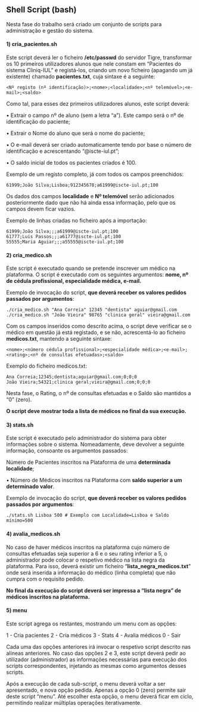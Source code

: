 ## Shell Script (bash)

Nesta fase do trabalho será criado um conjunto de scripts para administração e gestão do sistema.

#### **1) cria_pacientes.sh**

Este script deverá ler o ficheiro **/etc/passwd** do servidor Tigre, transformar os 10 primeiros utilizadores alunos que nele constam em “Pacientes do sistema Cliniq-IUL” e registá-los, criando um novo ficheiro (apagando um já existente) chamado **pacientes.txt**, cuja sintaxe é a seguinte: 

```
<Nº registo (nº identificação)>;<nome>;<localidade>;<nº telemóvel>;<e-mail>;<saldo>
```

Como tal, para esses dez primeiros utilizadores alunos, este script deverá:

• Extrair o campo nº de aluno (sem a letra “a”). Este campo será o nº de identificação do paciente; 

• Extrair o Nome do aluno que será o nome do paciente; 

• O e-mail deverá ser criado automaticamente tendo por base o número de identificação e acrescentando “@iscte-iul.pt”; 

• O saldo inicial de todos os pacientes criados é 100.

Exemplo de um registo completo, já com todos os campos preenchidos:

```
61999;João Silva;Lisboa;912345678;a61999@iscte-iul.pt;100
```

Os dados dos campos **localidade** e **Nº telemóvel** serão adicionados posteriormente dado que não há ainda essa informação, pelo que os campos devem ficar vazios. 

Exemplo de linhas criadas no ficheiro após a importação:

```
61999;João Silva;;;a61999@iscte-iul.pt;100
61777;Luis Passos;;;a61777@iscte-iul.pt;100
55555;Maria Aguiar;;;a55555@iscte-iul.pt;100
```

#### **2) cria_medico.sh**

Este script é executado quando se pretende inscrever um médico na plataforma. O script é executado com os seguintes argumentos: **nome, nº de cédula profissional, especialidade médica, e-mail.**

Exemplo de invocação do script, **que deverá receber os valores pedidos passados por argumentos**:

```
./cria_medico.sh "Ana Correia" 12345 "dentista" aguiar@gmail.com
./cria_medico.sh "João Vieira" 98765 "clinica geral" vieira@gmail.com
```

Com os campos inseridos como descrito acima, o script deve verificar se o médico em questão já está registado, e se não, acrescentá-lo ao ficheiro **medicos.txt**, mantendo a seguinte sintaxe:

```
<nome>;<número cédula profissional>;<especialidade médica>;<e-mail>;<rating>;<nº de consultas efetuadas>;<saldo>
```

Exemplo do ficheiro medicos.txt:

```
Ana Correia;12345;dentista;aguiar@gmail.com;0;0;0
João Vieira;54321;clinica geral;vieira@gmail.com;0;0;0
```

Nesta fase, o Rating, o nº de consultas efetuadas e o Saldo são mantidos a “0” (zero). 

**O script deve mostrar toda a lista de médicos no final da sua execução.**

#### **3) stats.sh**

Este script é executado pelo administrador do sistema para obter informações sobre o sistema. Nomeadamente, deve devolver a seguinte informação, consoante os argumentos passados:

Número de Pacientes inscritos na Plataforma de uma **determinada localidade**; 

• Número de Médicos inscritos na Plataforma com **saldo superior a um determinado valor**.

Exemplo de invocação do script, **que deverá receber os valores pedidos passados por argumentos**:

```
./stats.sh Lisboa 500 # Exemplo com Localidade=Lisboa e Saldo mínimo=500
```

#### 4) avalia_medicos.sh

No caso de haver médicos inscritos na plataforma cujo número de consultas efetuadas seja superior a 6 e o seu rating inferior a 5, o administrador pode colocar o respetivo médico na lista negra da plataforma. Para isso, deverá existir um ficheiro “**lista_negra_medicos.txt**” onde será inserida a informação do médico (linha completa) que não cumpra com o requisito pedido.

**No final da execução do script deverá ser impressa a “lista negra” de médicos inscritos na plataforma.**

#### 5) menu

Este script agrega os restantes, mostrando um menu com as opções: 

1 - Cria pacientes 
2 - Cria médicos 
3 - Stats 
4 - Avalia médicos
0 - Sair

Cada uma das opções anteriores irá invocar o respetivo script descrito nas alíneas anteriores. No caso das opções 2 e 3, este script deverá pedir ao utilizador (administrador) as informações necessárias para execução dos scripts correspondentes, injetando as mesmas como argumentos desses scripts.

Após a execução de cada sub-script, o menu deverá voltar a ser apresentado, e nova opção pedida. Apenas a opção 0 (zero) permite sair deste script “menu”. Até escolher esta opção, o menu deverá ficar em ciclo, permitindo realizar múltiplas operações iterativamente.
